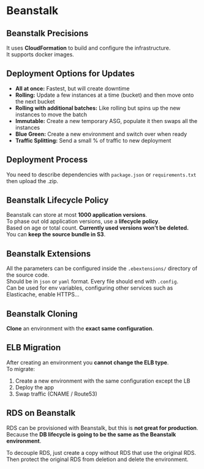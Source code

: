 # Beanstalk

## Beanstalk Precisions

It uses **CloudFormation** to build and configure the infrastructure.  
It supports docker images.

## Deployment Options for Updates

- **All at once:** Fastest, but will create downtime
- **Rolling:** Update a few instances at a time (bucket) and then move onto the next bucket
- **Rolling with additional batches:** Like rolling but spins up the new instances to move the batch
- **Immutable:** Create a new temporary ASG, populate it then swaps all the instances
- **Blue Green:** Create a new environment and switch over when ready
- **Traffic Splitting:** Send a small % of traffic to new deployment

## Deployment Process

You need to describe dependencies with `package.json` or `requirements.txt` then upload the .zip.

## Beanstalk Lifecycle Policy

Beanstalk can store at most **1000 application versions**.  
To phase out old application versions, use a **lifecycle policy**.  
Based on age or total count. **Currently used versions won't be deleted.**  
You can **keep the source bundle in S3**.

## Beanstalk Extensions

All the parameters can be configured inside the `.ebextensions/` directory of the source code.  
Should be in `json` or `yaml` format. Every file should end with `.config`.  
Can be used for env variables, configuring other services such as Elasticache, enable HTTPS...

## Beanstalk Cloning

**Clone** an environment with the **exact same configuration**.  

## ELB Migration

After creating an environment you **cannot change the ELB type**.  
To migrate:

1. Create a new environment with the same configuration except the LB
2. Deploy the app
3. Swap traffic (CNAME / Route53)

## RDS on Beanstalk

RDS can be provisioned with Beanstalk, but this is **not great for production**.  
Because the **DB lifecycle is going to be the same as the Beanstalk environment**.  

To decouple RDS, just create a copy without RDS that use the original RDS.
Then protect the original RDS from deletion and delete the environment.
